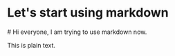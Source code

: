 Let's start using markdown
==========================

# Hi everyone, I am trying to use markdown now.

This is plain text.
